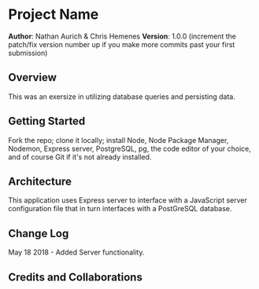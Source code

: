 # Project Name

**Author**: Nathan Aurich & Chris Hemenes
**Version**: 1.0.0 (increment the patch/fix version number up if you make more commits past your first submission)

## Overview
<!-- Provide a high level overview of what this application is and why you are building it, beyond the fact that it's an assignment for a Code Fellows 301 class. (i.e. What's your problem domain?) -->
This was an exersize in utilizing database queries and persisting data.

## Getting Started
<!-- What are the steps that a user must take in order to build this app on their own machine and get it running? -->
Fork the repo; clone it locally; install Node, Node Package Manager, Nodemon, Express server, PostgreSQL, pg, the code editor of your choice, and of course Git if it's not already installed.

## Architecture
<!-- Provide a detailed description of the application design. What technologies (languages, libraries, etc) you're using, and any other relevant design information. -->
This application uses Express server to interface with a JavaScript server configuration file that in turn interfaces with a PostGreSQL database.

## Change Log
<!-- Use this are to document the iterative changes made to your application as each feature is successfully implemented. Use time stamps. Here's an examples:-->
May 18 2018 - Added Server functionality.


## Credits and Collaborations
<!-- Give credit (and a link) to other people or resources that helped you build this application. -->
